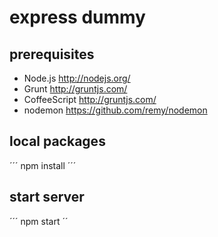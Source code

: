 express dummy
==============

prerequisites
--------------

- Node.js http://nodejs.org/
- Grunt http://gruntjs.com/
- CoffeeScript http://gruntjs.com/
- nodemon https://github.com/remy/nodemon

local packages
--------------
´´´
npm install
´´´

start server
--------------
´´´
npm start
´´
